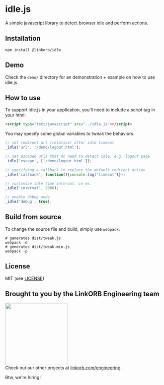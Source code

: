idle.js
========

A simple javascript library to detect browser idle and perform actions.

## Installation
```
npm install @linkorb/idle
```

## Demo

Check the `demo/` directory for an demonstration + example on how to use idle.js

## How to use

To support idle.js in your application, you'll need to include a script tag in your html:

```html
<script type="text/javascript" src="../idle.js"></script>
```
You may specify some global variables to tweak the behaviors.
```js
// set redirect url (relative) after idle timeout
_idle('url', '/demo/logout.html');

// set escaped urls that no need to detect idle, e.g. logout page
_idle('escape', ['/demo/logout.html']);

// specifying a callback to replace the default redirect action
_idle('callback', function(){console.log('timeout')});

// customize idle time interval, in ms.
_idle('interval', 2000);

// enable debug mode
_idle('debug', true);
```

## Build from source
To change the source file and build, simply use `webpack`.
```
# generates dist/tweak.js
webpack -d
# generates dist/tweak.min.js
webpack -p
```

## License

MIT (see [LICENSE](LICENSE))

## Brought to you by the LinkORB Engineering team

<img src="http://www.linkorb.com/d/meta/tier1/images/linkorbengineering-logo.png" width="200px" /><br />
Check out our other projects at [linkorb.com/engineering](http://www.linkorb.com/engineering).

Btw, we're hiring!

